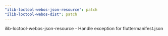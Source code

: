 ```yaml
---
"ilib-loctool-webos-json-resource": patch
"ilib-loctool-webos-dist": patch
---
```


ilib-loctool-webos-json-resource - Handle exception for fluttermanifest.json
